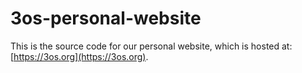 # 3os-personal-website

This is the source code for our personal website, which is hosted at: [https://3os.org](https://3os.org).


## 